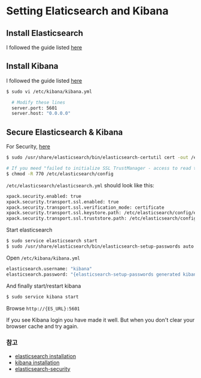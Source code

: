 # Setting Elaticsearch and Kibana

## Install Elasticsearch

  I followed the guide listed [here](https://www.elastic.co/guide/en/elasticsearch/reference/7.6/rpm.html#rpm-repo)

## Install Kibana

  I followed the guide listed [here](https://www.elastic.co/guide/en/kibana/7.6/deb.html#deb-repo)

  ```bash
  $ sudo vi /etc/kibana/kibana.yml

    # Modify these lines
    server.port: 5601
    server.host: "0.0.0.0"
  ```

## <span id="secure">Secure Elasticsearch & Kibana</span>

  For Security, [here](https://www.elastic.co/kr/blog/getting-started-with-elasticsearch-security)

  ```bash
  $ sudo /usr/share/elasticsearch/bin/elasticsearch-certutil cert -out /etc/elasticsearch/config/elastic-certificates.p12 -pass ""

  # If you meed "failed to initialize SSL TrustManager - access to read truststore file"
  $ chmod -R 770 /etc/elasticsearch/config
  ```

  `/etc/elasticsearch/elasticsearch.yml` should look like this:

  ```bash
  xpack.security.enabled: true
  xpack.security.transport.ssl.enabled: true
  xpack.security.transport.ssl.verification_mode: certificate
  xpack.security.transport.ssl.keystore.path: /etc/elasticsearch/config/elastic-certificates.p12
  xpack.security.transport.ssl.truststore.path: /etc/elasticsearch/config/elastic-certificates.p12
  ```

  Start elasticsearch

  ```bash
  $ sudo service elasticsearch start
  $ sudo /usr/share/elasticsearch/bin/elasticsearch-setup-passwords auto # It generates password for kibana
  ```

  Open `/etc/kibana/kibana.yml`

  ```bash
  elasticsearch.username: "kibana"
  elasticsearch.password: "{elasticsearch-setup-passwords generated kibana password}"
  ```

  And finally start/restart kibana

  ```bash
  $ sudo service kibana start
  ```

  Browse `http://{ES_URL}:5601`

  If you see Kibana login you have made it well.
  But when you don't clear your browser cache and try again.

### 참고
- [elasticsearch installation](https://www.elastic.co/guide/en/elasticsearch/reference/7.6/rpm.html#rpm-repo)
- [kibana installation](https://www.elastic.co/guide/en/kibana/7.6/deb.html#deb-repo)
- [elasticsearch-security](https://www.elastic.co/kr/blog/getting-started-with-elasticsearch-security)
